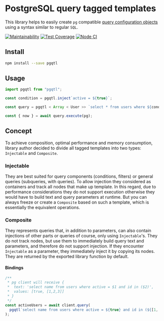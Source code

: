 # PostgreSQL query tagged templates

This library helps to easily create `pg` compatible [query configuration objects](https://node-postgres.com/features/queries#query-config-object) using a syntax similar to regular `SQL`.

[![Maintainability](https://api.codeclimate.com/v1/badges/e3372971ea4fa29dee04/maintainability)](https://codeclimate.com/github/seth2810/pgqtl/maintainability)
[![Test Coverage](https://api.codeclimate.com/v1/badges/e3372971ea4fa29dee04/test_coverage)](https://codeclimate.com/github/seth2810/pgqtl/test_coverage)
[![Node CI](https://github.com/seth2810/pgqtl/workflows/pgqtl/badge.svg)](https://github.com/seth2810/pgqtl/workflows/pgqtl/badge.svg)

## Install

```bash
npm install --save pgqtl
```

## Usage

```js
import pgqtl from "pgqtl";

const condition = pgqtl.inject`active = ${true}`;

const query = pgqtl < Array < User >> `select * from users where ${condition}`;

const { now } = await query.execute(pg);
```

## Concept

To achieve composition, optimal performance and memory consumption, library author decided to divide all tagged templates into two types: `Injectable` and `Composite`.

### Injectable

They are best suited for query components (conditions, filters) or general queries (subqueries, with queries).
To allow injection they considered as containers and track all nodes that make up template.
In this regard, due to performance considerations they do not support execution otherwise they would have to build text and query parameters at runtime.
But you can always freeze or create a `Composite` based on such a template, which is essentially the equivalent operations.

### Composite

They represents queries that, in addition to parameters, can also contain injections of other parts or queries of course, only using `Injectable`'s.
They do not track nodes, but use them to immediately build query text and parameters, and therefore do not support injection.
If they encounter `Injectable` as a parameter, they immediately inject it by copying its nodes.
They are returned by the exported library function by default.

#### Bindings

```js
/**
 * pg client will receive {
 *  text: 'select name from users where active = $1 and id in ($2)',
 *  values: [true, [1,2,3]]
 * }
 */
const activeUsers = await client.query(
  pgqtl`select name from users where active = ${true} and id in (${[1, 2, 3]})`
);
```
